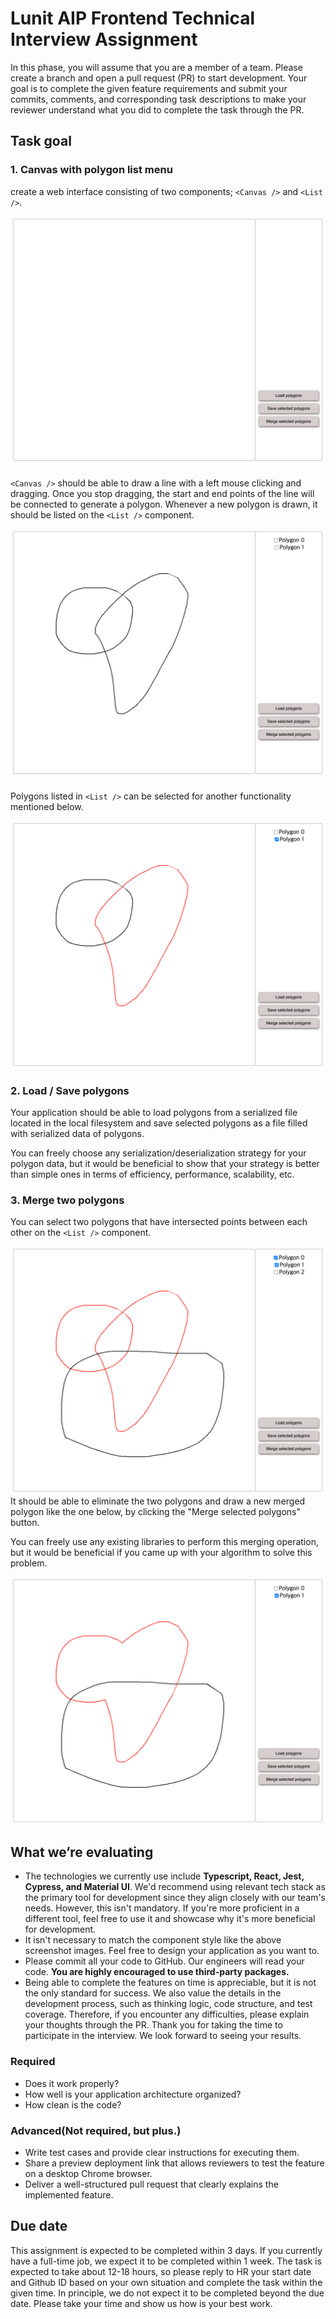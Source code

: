 # Lunit AIP Frontend Technical Interview Assignment

In this phase, you will assume that you are a member of a team. Please create a branch and open a pull request (PR) to start development. Your goal is to complete the given feature requirements and submit your commits, comments, and corresponding task descriptions to make your reviewer understand what you did to complete the task through the PR.

## Task goal

### 1. Canvas with polygon list menu
create a web interface consisting of two components;  `<Canvas />`  and `<List />`.

![img1](./img/img1.png)

`<Canvas />` should be able to draw a line with a left mouse clicking and dragging.
Once you stop dragging, the start and end points of the line will be connected to generate a polygon. Whenever a new polygon is drawn, it should be listed on the `<List />` component.

![img2](./img/img2.png)

Polygons listed in `<List />` can be selected for another functionality mentioned below.

![img3](./img/img3.png)

### 2. Load / Save polygons

Your application should be able to load polygons from a serialized file located in the local filesystem and save selected polygons as a file filled with serialized data of polygons.

You can freely choose any serialization/deserialization strategy for your polygon data, but it would be beneficial to show that your strategy is better than simple ones in terms of efficiency, performance, scalability, etc.

### 3. Merge two polygons

You can select two polygons that have intersected points between each other on the `<List />` component.

![img4](./img/img4.png)It should be able to eliminate the two polygons and draw a new merged polygon like the one below, by clicking the "Merge selected polygons" button.

You can freely use any existing libraries to perform this merging operation, but it would be beneficial if you came up with your algorithm to solve this problem.

![img5](./img/img5.png)

## What we’re evaluating

- The technologies we currently use include **Typescript, React, Jest, Cypress, and Material UI**. We'd recommend using relevant tech stack as the primary tool for development since they align closely with our team's needs. However, this isn't mandatory. If you're more proficient in a different tool, feel free to use it and showcase why it's more beneficial for development.
- It isn't necessary to match the component style like the above screenshot images. Feel free to design your application as you want to.
- Please commit all your code to GitHub. Our engineers will read your code. **You are highly encouraged to use third-party packages.**
- Being able to complete the features on time is appreciable, but it is not the only standard for success. We also value the details in the development process, such as thinking logic, code structure, and test coverage. Therefore, if you encounter any difficulties, please explain your thoughts through the PR. Thank you for taking the time to participate in the interview. We look forward to seeing your results.

### Required
- Does it work properly?
- How well is your application architecture organized?
- How clean is the code?

### Advanced(Not required, but plus.)

- Write test cases and provide clear instructions for executing them.
- Share a preview deployment link that allows reviewers to test the feature on a desktop Chrome browser.
- Deliver a well-structured pull request that clearly explains the implemented feature.

## Due date

This assignment is expected to be completed within 3 days. If you currently have a full-time job, we expect it to be completed within 1 week. The task is expected to take about 12-18 hours, so please reply to HR your start date and Github ID based on your own situation and complete the task within the given time. In principle, we do not expect it to be completed beyond the due date. Please take your time and show us how is your best work.
